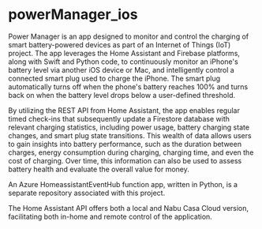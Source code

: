 # powerManager_ios
Power Manager is an app designed to monitor and control the charging of smart battery-powered devices as part of an Internet of Things (IoT) project. The app leverages the Home Assistant and Firebase platforms, along with Swift and Python code, to continuously monitor an iPhone's battery level via another iOS device or Mac, and intelligently control a connected smart plug used to charge the iPhone. The smart plug automatically turns off when the phone's battery reaches 100% and turns back on when the battery level drops below a user-defined threshold.

By utilizing the REST API from Home Assistant, the app enables regular timed check-ins that subsequently update a Firestore database with relevant charging statistics, including power usage, battery charging state changes, and smart plug state transitions. This wealth of data allows users to gain insights into battery performance, such as the duration between charges, energy consumption during charging, charging time, and even the cost of charging. Over time, this information can also be used to assess battery health and evaluate the overall value for money.

An Azure HomeassistantEventHub function app, written in Python, is a separate repository associated with this project.

The Home Assistant API offers both a local and Nabu Casa Cloud version, facilitating both in-home and remote control of the application.

